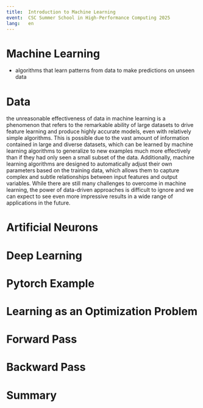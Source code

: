 ```yaml
---
title:  Introduction to Machine Learning
event:  CSC Summer School in High-Performance Computing 2025
lang:   en
---
```


# Machine Learning

- algorithms that learn patterns from data to make predictions on unseen data

# Data 

 the unreasonable effectiveness of data in machine learning is a phenomenon that refers to the remarkable ability of large datasets to drive feature learning and produce highly accurate models, even with relatively simple algorithms. This is possible due to the vast amount of information contained in large and diverse datasets, which can be learned by machine learning algorithms to generalize to new examples much more effectively than if they had only seen a small subset of the data. Additionally, machine learning algorithms are designed to automatically adjust their own parameters based on the training data, which allows them to capture complex and subtle relationships between input features and output variables. While there are still many challenges to overcome in machine learning, the power of data-driven approaches is difficult to ignore and we can expect to see even more impressive results in a wide range of applications in the future.

# Artificial Neurons

# Deep Learning

# Pytorch Example

# Learning as an Optimization Problem

# Forward Pass

# Backward Pass


# Summary
